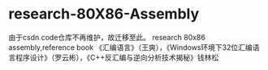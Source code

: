 # research-80X86-Assembly
由于csdn code仓库不再维护，故迁移至此。
research 80x86 assembly,reference book 《汇编语言》（王爽），《Windows环境下32位汇编语言程序设计》（罗云彬），《C++反汇编与逆向分析技术揭秘》钱林松
